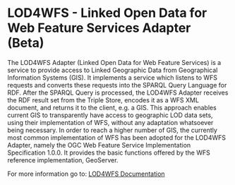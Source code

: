 LOD4WFS - Linked Open Data for Web Feature Services Adapter (Beta)
==============

The LOD4WFS Adapter (Linked Open Data for Web Feature Services) is a service to provide access to Linked Geographic Data from Geographical Information Systems (GIS). It implements a service which listens to WFS requests and converts these requests into the SPARQL Query Language for RDF. After the SPARQL Query is processed, the LOD4WFS Adapter receives the RDF result set from the Triple Store, encodes it as a WFS XML document, and returns it to the client, e.g. a GIS. 
This approach enables current GIS to transparently have access to geographic LOD data sets, using their implementation of WFS, without any adaptation whatsoever being necessary. In order to reach a higher number of GIS, the currently most common implementation of WFS has been adopted for the LOD4WFS Adapter, namely the OGC Web Feature Service Implementation Specification 1.0.0. It provides the basic functions offered by the WFS reference implementation, GeoServer. 

For more information go to: [LOD4WFS Documentation](http://ifgi.uni-muenster.de/~j_jone02/lod4wfs/LOD4WFS_documentation.pdf)
